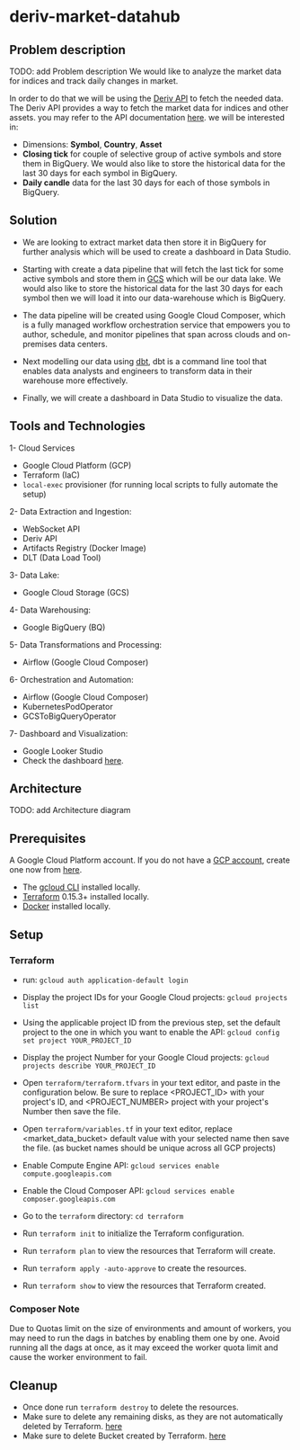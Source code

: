 # deriv-market-datahub

## Problem description

TODO: add Problem description
We would like to analyze the market data for indices and track daily changes in market.

In order to do that we will be using the [Deriv API](https://api.deriv.com/) to fetch the needed data. The Deriv API provides a way to fetch the market data for indices and other assets. you may refer to the API documentation [here](https://api.deriv.com/api-explorer).
we will be interested in:

- Dimensions: **Symbol**, **Country**, **Asset**
- **Closing tick** for couple of selective group of active symbols and store them in BigQuery. We would also like to store the historical data for the last 30 days for each symbol in BigQuery.
- **Daily candle** data for the last 30 days for each of those symbols in BigQuery.

## Solution

- We are looking to extract market data then store it in BigQuery for further analysis which will be used to create a dashboard in Data Studio.
- Starting with create a data pipeline that will fetch the last tick for some active symbols and store them in [GCS](https://cloud.google.com/storage?hl=en) which will be our data lake. We would also like to store the historical data for the last 30 days for each symbol then we will load it into our data-warehouse which is BigQuery.

- The data pipeline will be created using Google Cloud Composer, which is a fully managed workflow orchestration service that empowers you to author, schedule, and monitor pipelines that span across clouds and on-premises data centers.

- Next modelling our data using [dbt](https://www.getdbt.com/), dbt is a command line tool that enables data analysts and engineers to transform data in their warehouse more effectively.

- Finally, we will create a dashboard in Data Studio to visualize the data.

## Tools and Technologies

1- Cloud Services

- Google Cloud Platform (GCP)
- Terraform (IaC)
- `local-exec` provisioner (for running local scripts to fully automate the setup)

2- Data Extraction and Ingestion:

- WebSocket API
- Deriv API
- Artifacts Registry (Docker Image)
- DLT (Data Load Tool)

3- Data Lake:

- Google Cloud Storage (GCS)

4- Data Warehousing:

- Google BigQuery (BQ)

5- Data Transformations and Processing:

- Airflow (Google Cloud Composer)

6- Orchestration and Automation:

- Airflow (Google Cloud Composer)
- KubernetesPodOperator
- GCSToBigQueryOperator

7- Dashboard and Visualization:

- Google Looker Studio
- Check the dashboard [here](https://lookerstudio.google.com/u/0/reporting/f8385142-a03e-4f74-8bad-37ddc1cf4cc1/page/tEnnC).

## Architecture

TODO: add Architecture diagram


## Prerequisites

A Google Cloud Platform account. If you do not have a [GCP account](https://console.cloud.google.com/cloud-resource-manager), create one now from [here](https://console.cloud.google.com/projectcreate).

- The [gcloud CLI](https://cloud.google.com/sdk/docs/install) installed locally.
- [Terraform](https://developer.hashicorp.com/terraform/install) 0.15.3+ installed locally.
- [Docker](https://www.docker.com/products/docker-desktop/) installed locally.

## Setup

### Terraform

- run: `gcloud auth application-default login`
- Display the project IDs for your Google Cloud projects: `gcloud projects list`
- Using the applicable project ID from the previous step, set the default project to the one in which you want to enable the API: `gcloud config set project YOUR_PROJECT_ID`
- Display the project Number for your Google Cloud projects: `gcloud projects describe YOUR_PROJECT_ID`
- Open `terraform/terraform.tfvars` in your text editor, and paste in the configuration below. Be sure to replace <PROJECT_ID> with your project's ID, and <PROJECT_NUMBER> project with your project's Number then save the file.

- Open `terraform/variables.tf` in your text editor, replace <market_data_bucket> default value with your selected name then save the file. (as bucket names should be unique across all GCP projects)

- Enable Compute Engine API: `gcloud services enable compute.googleapis.com`
- Enable the Cloud Composer API: `gcloud services enable composer.googleapis.com`

- Go to the `terraform` directory: `cd terraform`
- Run `terraform init` to initialize the Terraform configuration.
- Run `terraform plan` to view the resources that Terraform will create.
- Run `terraform apply -auto-approve` to create the resources.
- Run `terraform show` to view the resources that Terraform created.

### Composer Note

Due to Quotas limit on the size of environments and amount of workers, you may need to run the dags in batches by enabling them one by one.
Avoid running all the dags at once, as it may exceed the worker quota limit and cause the worker environment to fail.

## Cleanup

- Once done run `terraform destroy` to delete the resources.
- Make sure to delete any remaining disks, as they are not automatically deleted by Terraform. [here](https://console.cloud.google.com/compute/disks)
- Make sure to delete Bucket created by Terraform. [here](https://console.cloud.google.com/storage/browser)
